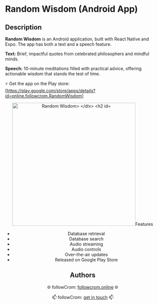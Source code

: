 # Random Wisdom (Android App)

## Description

**Random Wisdom** is an Android application, built with React Native and Expo. The app has both a text and a speech feature.

**Text:**
Brief, impactful quotes from celebrated philosophers and mindful minds.

**Speech:**
10-minute meditations filled with practical advice, offering actionable wisdom that stands the test of time.

⚡ Get the app on the Play store:
[https://play.google.com/store/apps/details?id=online.followcrom.RandomWisdom]

<div align="center">
  <img src="https://followcrom.online/images/random_wisdom.png" width="400" alt="Random Wisdom>
</div>

## Features

- Database retrieval
- Database search
- Audio streaming
- Audio controls
- Over-the-air updates
- Released on Google Play Store

## Authors

🌐 followCrom: [followcrom.online](https://followcrom.online/index.html) 🌐

📫 followCrom: [get in touch](https://followcrom.online/contact/contact.php) 📫
